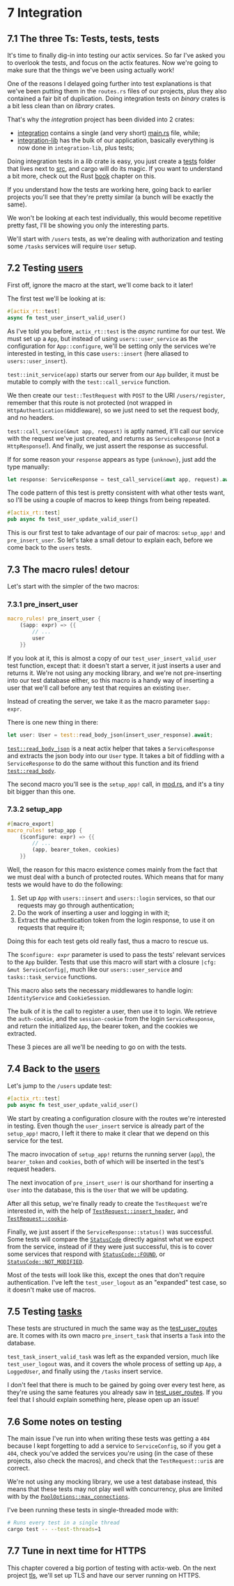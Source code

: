 # 7 Integration

## 7.1 The three Ts: Tests, tests, tests

It's time to finally dig-in into testing our actix services. So far I've asked you to overlook
the tests, and focus on the actix features. Now we're going to make sure that the things we've been
using actually work!

One of the reasons I delayed going further into test explanations is that we've been putting them
in the `routes.rs` files of our projects, plus they also contained a fair bit of duplication.
Doing integration tests on _binary_ crates is a bit less clean than on _library_ crates.

That's why the _integration_ project has been divided into 2 crates:

- [integration](Cargo.toml) contains a single (and very short) [main.rs](src/main.rs) file, while;
- [integration-lib](integration-lib/Cargo.toml) has the bulk of our application, basically
  everything is now done in `integration-lib`, plus tests;

Doing integration tests in a _lib_ crate is easy, you just create a [tests](integration-lib/tests/)
folder that lives next to [src](integration-lib/src/), and cargo will do its magic. If you want to
understand a bit more, check out the
Rust [book](https://doc.rust-lang.org/book/ch11-03-test-organization.html) chapter on this.

If you understand how the tests are working here, going back to earlier projects you'll see that
they're pretty similar (a bunch will be exactly the same).

We won't be looking at each test individually, this would become repetitive pretty fast, I'll
be showing you only the interesting parts.

We'll start with `/users` tests, as we're dealing with authorization and testing some `/tasks`
services will require `User` setup.

## 7.2 Testing [users](integration-lib/tests/test_user_routes.rs)

First off, ignore the macro at the start, we'll come back to it later!

The first test we'll be looking at is:

```rust
#[actix_rt::test]
async fn test_user_insert_valid_user()
```

As I've told you before, `actix_rt::test` is the _async_ runtime for our test. We must set up a
`App`, but instead of using `users::user_service` as the configuration for `App::configure`, we'll
be setting only the services we're interested in testing, in this case `users::insert` (here aliased
to `users::user_insert`).

`test::init_service(app)` starts our server from our `App` builder, it must be mutable to comply
with the `test::call_service` function.

We then create our `test::TestRequest` with `POST` to the URI `/users/register`, remember that this
route is not protected (not wrapped in `HttpAuthentication` middleware), so we just need to set the
request body, and no headers.

`test::call_service(&mut app, request)` is aptly named, it'll call our service with the request
we've just created, and returns as `ServiceResponse` (not a `HttpResponse`!). And finally, we just
assert the response as successful.

If for some reason your `response` appears as type `{unknown}`, just add the type manually:

```rust
let response: ServiceResponse = test_call_service(&mut app, request).await;
```

The code pattern of this test is pretty consistent with what other tests want, so I'll be using a
couple of macros to keep things from being repeated.

```rust
#[actix_rt::test]
pub async fn test_user_update_valid_user()
```

This is our first test to take advantage of our pair of macros: `setup_app!` and `pre_insert_user`.
So let's take a small detour to explain each, before we come back to the `users` tests.

## 7.3 The macro rules! detour

Let's start with the simpler of the two macros:

### 7.3.1 pre_insert_user

```rust
macro_rules! pre_insert_user {
    ($app: expr) => {{
        // ...
        user
    }}
```

If you look at it, this is almost a copy of our `test_user_insert_valid_user` test function, except
that: it doesn't start a server, it just inserts a user and returns it. We're not using any mocking
library, and we're not pre-inserting into our test database either, so this macro is a handy way of
inserting a user that we'll call before any test that requires an existing `User`.

Instead of creating the server, we take it as the macro parameter `$app: expr`.

There is one new thing in there:

```rust
let user: User = test::read_body_json(insert_user_response).await;
```

[`test::read_body_json`](https://docs.rs/actix-web/4.0.0-beta.8/actix_web/test/fn.read_body_json.html)
is a neat actix helper that takes a `ServiceResponse` and extracts the json body into our `User`
type. It takes a bit of fiddling with a `ServiceResponse` to do the same without this function and
its friend
[`test::read_body`](https://docs.rs/actix-web/4.0.0-beta.8/actix_web/test/fn.read_body.html).

The second macro you'll see is the `setup_app!` call, in
[mod.rs](integration-lib/tests/common/mod.rs), and it's a tiny bit bigger than this one.

### 7.3.2 setup_app

```rust
#[macro_export]
macro_rules! setup_app {
    ($configure: expr) => {{
        // ...
        (app, bearer_token, cookies)
    }}
```

Well, the reason for this macro existence comes mainly from the fact that we must deal with a bunch
of protected routes. Which means that for many tests we would have to do the following:

1. Set up `App` with `users::insert` and `users::login` services, so that our requests may go
   through authentication;
2. Do the work of inserting a user and logging in with it;
3. Extract the authentication token from the login response, to use it on requests that require it;

Doing this for each test gets old really fast, thus a macro to rescue us.

The `$configure: expr` parameter is used to pass the tests' relevant services to the `App` builder.
Tests that use this macro will start with a closure `|cfg: &mut ServiceConfig|`, much like our
`users::user_service` and `tasks::task_service` functions.

This macro also sets the necessary middlewares to handle login: `IdentityService` and
`CookieSession`.

The bulk of it is the call to register a user, then use it to login. We retrieve the `auth-cookie`,
and the `session-cookie` from the login `ServiceResponse`, and return the initialized `App`, the
bearer token, and the cookies we extracted.

These 3 pieces are all we'll be needing to go on with the tests.

## 7.4 Back to the [users](integration-lib/tests/test_user_routes.rs)

Let's jump to the `/users` update test:

```rust
#[actix_rt::test]
pub async fn test_user_update_valid_user()
```

We start by creating a configuration closure with the routes we're interested in testing. Even
though the `user_insert` service is already part of the `setup_app!` macro, I left it there to make
it clear that we depend on this service for the test.

The macro invocation of `setup_app!` returns the running server (`app`), the `bearer_token` and
`cookies`, both of which will be inserted in the test's request headers.

The next invocation of `pre_insert_user!` is our shorthand for inserting a `User` into the database,
this is the `User` that we will be updating.

After all this setup, we're finally ready to create the `TestRequest` we're interested in, with the
help of
[`TestRequest::insert_header`](https://docs.rs/actix-web/4.0.0-beta.8/actix_web/test/struct.TestRequest.html#method.insert_header),
and
[`TestRequest::cookie`](https://docs.rs/actix-web/4.0.0-beta.8/actix_web/test/struct.TestRequest.html#method.cookie).

Finally, we just assert if the `ServiceResponse::status()` was successful. Some tests will compare
the [`StatusCode`](https://docs.rs/actix-web/4.0.0-beta.8/actix_web/http/struct.StatusCode.html)
directly against what we expect from the service, instead of if they were just successful, this is
to cover some services that respond with
[`StatusCode::FOUND`](https://docs.rs/actix-web/4.0.0-beta.8/actix_web/http/struct.StatusCode.html#associatedconstant.FOUND), or
[`StatusCode::NOT_MODIFIED`](https://docs.rs/actix-web/4.0.0-beta.8/actix_web/http/struct.StatusCode.html#associatedconstant.NOT_MODIFIED).

Most of the tests will look like this, except the ones that don't require authentication. I've left
the `test_user_logout` as an "expanded" test case, so it doesn't make use of macros.

## 7.5 Testing [tasks](integration-lib/tests/test_task_routes.rs)

These tests are structured in much the same way as the
[test_user_routes](integration-lib/tests/test_user_routes.rs) are. It comes with its own macro
`pre_insert_task` that inserts a `Task` into the database.

`test_task_insert_valid_task` was left as the expanded version, much like `test_user_logout` was,
and it covers the whole process of setting up `App`, a `LoggedUser`, and finally using the `/tasks`
insert service.

I don't feel that there is much to be gained by going over every test here, as they're using the
same features you already saw in [test_user_routes](integration-lib/tests/test_user_routes.rs). If
you feel that I should explain something here, please open up an issue!

## 7.6 Some notes on testing

The main issue I've run into when writing these tests was getting a `404` because I kept forgetting
to add a service to `ServiceConfig`, so if you get a `404`, check you've added the services you're
using (in the case of these projects, also check the macros), and check that the `TestRequest::uri`s
are correct.

We're not using any mocking library, we use a test database instead, this means that these tests may
not play well with concurrency, plus are limited with by the
[`PoolOptions::max_connections`](https://docs.rs/sqlx/0.5.5/sqlx/pool/struct.PoolOptions.html#method.max_connections).

I've been running these tests in single-threaded mode with:

```sh
# Runs every test in a single thread
cargo test -- --test-threads=1
```

## 7.7 Tune in next time for HTTPS

This chapter covered a big portion of testing with actix-web. On the next project
[tls](../tls/readme.md), we'll set up TLS and have our server running on HTTPS.
